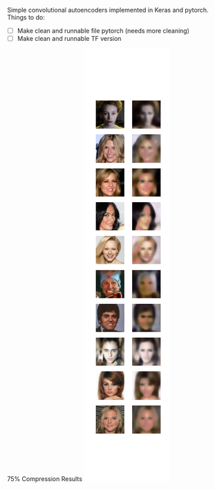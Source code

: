 Simple convolutional autoencoders implemented in Keras and pytorch.
Things to do:
- [ ] Make clean and runnable file pytorch (needs more cleaning)
- [ ] Make clean and runnable TF version

75% Compression Results
![75% Compression](test.png)
